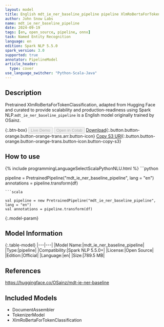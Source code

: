 ```yaml
---
layout: model
title: English mdt_ie_ner_baseline_pipeline pipeline XlmRoBertaForTokenClassification from OSainz
author: John Snow Labs
name: mdt_ie_ner_baseline_pipeline
date: 2024-09-19
tags: [en, open_source, pipeline, onnx]
task: Named Entity Recognition
language: en
edition: Spark NLP 5.5.0
spark_version: 3.0
supported: true
annotator: PipelineModel
article_header:
  type: cover
use_language_switcher: "Python-Scala-Java"
---
```


## Description

Pretrained XlmRoBertaForTokenClassification, adapted from Hugging Face and curated to provide scalability and production-readiness using Spark NLP.`mdt_ie_ner_baseline_pipeline` is a English model originally trained by OSainz.

{:.btn-box}
<button class="button button-orange" disabled>Live Demo</button>
<button class="button button-orange" disabled>Open in Colab</button>
[Download](https://s3.amazonaws.com/auxdata.johnsnowlabs.com/public/models/mdt_ie_ner_baseline_pipeline_en_5.5.0_3.0_1726754764234.zip){:.button.button-orange.button-orange-trans.arr.button-icon}
[Copy S3 URI](s3://auxdata.johnsnowlabs.com/public/models/mdt_ie_ner_baseline_pipeline_en_5.5.0_3.0_1726754764234.zip){:.button.button-orange.button-orange-trans.button-icon.button-copy-s3}

## How to use



<div class="tabs-box" markdown="1">
{% include programmingLanguageSelectScalaPythonNLU.html %}
```python

pipeline = PretrainedPipeline("mdt_ie_ner_baseline_pipeline", lang = "en")
annotations =  pipeline.transform(df)   

```
```scala

val pipeline = new PretrainedPipeline("mdt_ie_ner_baseline_pipeline", lang = "en")
val annotations = pipeline.transform(df)

```
</div>

{:.model-param}
## Model Information

{:.table-model}
|---|---|
|Model Name:|mdt_ie_ner_baseline_pipeline|
|Type:|pipeline|
|Compatibility:|Spark NLP 5.5.0+|
|License:|Open Source|
|Edition:|Official|
|Language:|en|
|Size:|789.5 MB|

## References

https://huggingface.co/OSainz/mdt-ie-ner-baseline

## Included Models

- DocumentAssembler
- TokenizerModel
- XlmRoBertaForTokenClassification